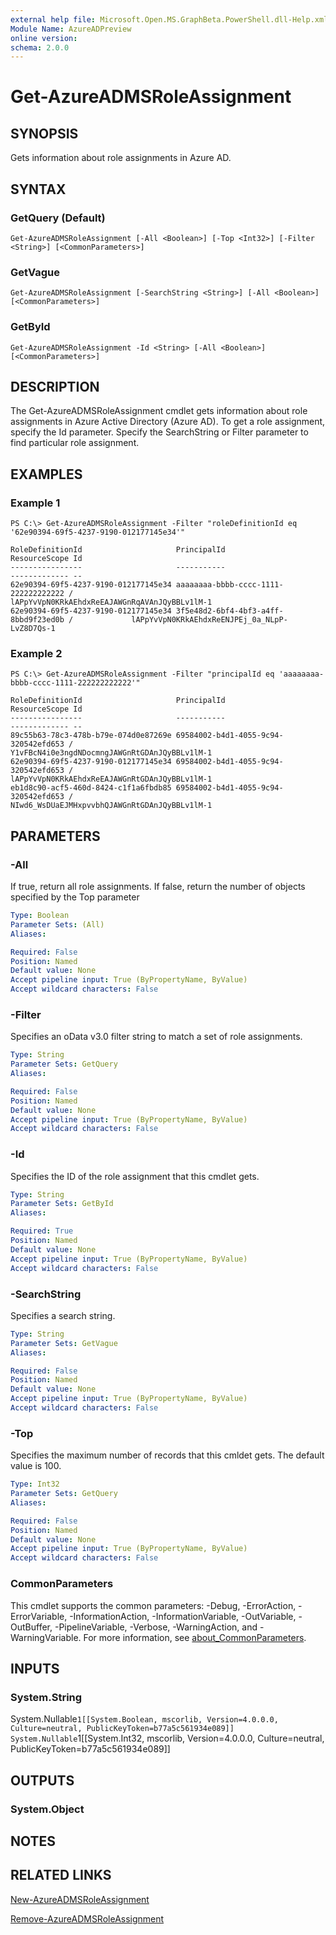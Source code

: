 ```yaml
---
external help file: Microsoft.Open.MS.GraphBeta.PowerShell.dll-Help.xml
Module Name: AzureADPreview
online version:
schema: 2.0.0
---
```


# Get-AzureADMSRoleAssignment

## SYNOPSIS
Gets information about role assignments in Azure AD.

## SYNTAX

### GetQuery (Default)
```
Get-AzureADMSRoleAssignment [-All <Boolean>] [-Top <Int32>] [-Filter <String>] [<CommonParameters>]
```

### GetVague
```
Get-AzureADMSRoleAssignment [-SearchString <String>] [-All <Boolean>] [<CommonParameters>]
```

### GetById
```
Get-AzureADMSRoleAssignment -Id <String> [-All <Boolean>] [<CommonParameters>]
```

## DESCRIPTION
The Get-AzureADMSRoleAssignment cmdlet gets information about role assignments in Azure Active Directory (Azure AD).
To get a role assignment, specify the Id parameter. 
Specify the SearchString or Filter parameter to find particular role assignment. 

## EXAMPLES

### Example 1
```
PS C:\> Get-AzureADMSRoleAssignment -Filter "roleDefinitionId eq '62e90394-69f5-4237-9190-012177145e34'"

RoleDefinitionId                     PrincipalId                          ResourceScope Id
----------------                     -----------                          ------------- --
62e90394-69f5-4237-9190-012177145e34 aaaaaaaa-bbbb-cccc-1111-222222222222 /             lAPpYvVpN0KRkAEhdxReEAJAWGnRqAVAnJQyBBLv1lM-1
62e90394-69f5-4237-9190-012177145e34 3f5e48d2-6bf4-4bf3-a4ff-8bbd9f23ed0b /             lAPpYvVpN0KRkAEhdxReENJPEj_0a_NLpP-LvZ8D7Qs-1
```

### Example 2
```
PS C:\> Get-AzureADMSRoleAssignment -Filter "principalId eq 'aaaaaaaa-bbbb-cccc-1111-222222222222'"

RoleDefinitionId                     PrincipalId                          ResourceScope Id
----------------                     -----------                          ------------- --
89c55b63-78c3-478b-b79e-074d0e87269e 69584002-b4d1-4055-9c94-320542efd653 /             Y1vFBcN4i0e3ngdNDocmngJAWGnRtGDAnJQyBBLv1lM-1
62e90394-69f5-4237-9190-012177145e34 69584002-b4d1-4055-9c94-320542efd653 /             lAPpYvVpN0KRkAEhdxReEAJAWGnRtGDAnJQyBBLv1lM-1
eb1d8c90-acf5-460d-8424-c1f1a6fbdb85 69584002-b4d1-4055-9c94-320542efd653 /             NIwd6_WsDUaEJMHxpvvbhQJAWGnRtGDAnJQyBBLv1lM-1

```

## PARAMETERS

### -All
If true, return all role assignments.
If false, return the number of objects specified by the Top parameter

```yaml
Type: Boolean
Parameter Sets: (All)
Aliases:

Required: False
Position: Named
Default value: None
Accept pipeline input: True (ByPropertyName, ByValue)
Accept wildcard characters: False
```

### -Filter
Specifies an oData v3.0 filter string to match a set of role assignments.

```yaml
Type: String
Parameter Sets: GetQuery
Aliases:

Required: False
Position: Named
Default value: None
Accept pipeline input: True (ByPropertyName, ByValue)
Accept wildcard characters: False
```

### -Id
Specifies the ID of the role assignment that this cmdlet gets.

```yaml
Type: String
Parameter Sets: GetById
Aliases:

Required: True
Position: Named
Default value: None
Accept pipeline input: True (ByPropertyName, ByValue)
Accept wildcard characters: False
```

### -SearchString
Specifies a search string. 

```yaml
Type: String
Parameter Sets: GetVague
Aliases:

Required: False
Position: Named
Default value: None
Accept pipeline input: True (ByPropertyName, ByValue)
Accept wildcard characters: False
```

### -Top
Specifies the maximum number of records that this cmldet gets.
The default value is 100.

```yaml
Type: Int32
Parameter Sets: GetQuery
Aliases:

Required: False
Position: Named
Default value: None
Accept pipeline input: True (ByPropertyName, ByValue)
Accept wildcard characters: False
```

### CommonParameters
This cmdlet supports the common parameters: -Debug, -ErrorAction, -ErrorVariable, -InformationAction, -InformationVariable, -OutVariable, -OutBuffer, -PipelineVariable, -Verbose, -WarningAction, and -WarningVariable. For more information, see [about_CommonParameters](http://go.microsoft.com/fwlink/?LinkID=113216).

## INPUTS

### System.String
System.Nullable`1[[System.Boolean, mscorlib, Version=4.0.0.0, Culture=neutral, PublicKeyToken=b77a5c561934e089]]
System.Nullable`1[[System.Int32, mscorlib, Version=4.0.0.0, Culture=neutral, PublicKeyToken=b77a5c561934e089]]

## OUTPUTS

### System.Object

## NOTES

## RELATED LINKS

[New-AzureADMSRoleAssignment](New-AzureADMSRoleAssignment.md)

[Remove-AzureADMSRoleAssignment](Remove-AzureADMSRoleAssignment.md)
